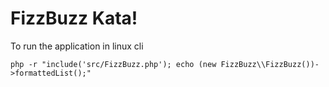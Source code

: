 # FizzBuzz Kata!

To run the application in linux cli

```
php -r "include('src/FizzBuzz.php'); echo (new FizzBuzz\\FizzBuzz())->formattedList();"
```
